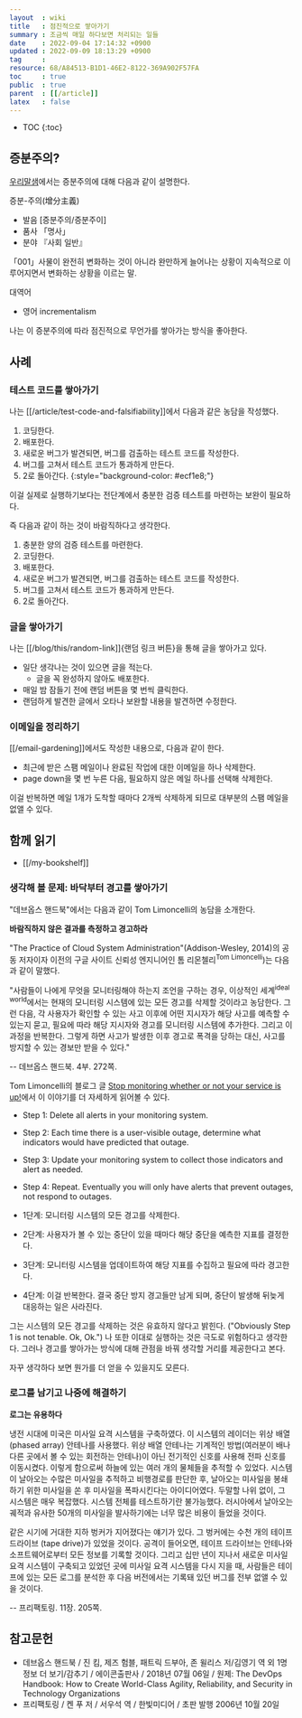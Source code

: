 ```yaml
---
layout  : wiki
title   : 점진적으로 쌓아가기
summary : 조금씩 매일 하다보면 처리되는 일들
date    : 2022-09-04 17:14:32 +0900
updated : 2022-09-09 18:13:29 +0900
tag     : 
resource: 68/A84513-B1D1-46E2-8122-369A902F57FA
toc     : true
public  : true
parent  : [[/article]]
latex   : false
---
```

* TOC
{:toc}

## 증분주의?

[우리말샘]( https://opendict.korean.go.kr/dictionary/view?sense_no=1196234&viewType=confirm )에서는
증분주의에 대해 다음과 같이 설명한다.

>
증분-주의(增分主義)
>
- 발음 [증분주의/증분주이]
- 품사 「명사」
- 분야 『사회 일반』
>
「001」사물이 완전히 변화하는 것이 아니라 완만하게 늘어나는 상황이 지속적으로 이루어지면서 변화하는 상황을 이르는 말.
>
대역어
>
- 영어 incrementalism

나는 이 증분주의에 따라 점진적으로 무언가를 쌓아가는 방식을 좋아한다.

## 사례
### 테스트 코드를 쌓아가기

나는 [[/article/test-code-and-falsifiability]]에서 다음과 같은 농담을 작성했다.

>
1. 코딩한다.
2. 배포한다.
3. 새로운 버그가 발견되면, 버그를 검출하는 테스트 코드를 작성한다.
4. 버그를 고쳐서 테스트 코드가 통과하게 만든다.
5. 2로 돌아간다.
{:style="background-color: #ecf1e8;"}

이걸 실제로 실행하기보다는 전단계에서 충분한 검증 테스트를 마련하는 보완이 필요하다.

즉 다음과 같이 하는 것이 바람직하다고 생각한다.

>
1. 충분한 양의 검증 테스트를 마련한다.
2. 코딩한다.
3. 배포한다.
4. 새로운 버그가 발견되면, 버그를 검출하는 테스트 코드를 작성한다.
5. 버그를 고쳐서 테스트 코드가 통과하게 만든다.
6. 2로 돌아간다.

### 글을 쌓아가기

나는 [[/blog/this/random-link]]{랜덤 링크 버튼}을 통해 글을 쌓아가고 있다.

- 일단 생각나는 것이 있으면 글을 적는다.
    - 글을 꼭 완성하지 않아도 배포한다.
- 매일 밤 잠들기 전에 랜덤 버튼을 몇 번씩 클릭한다.
- 랜덤하게 발견한 글에서 오타나 보완할 내용을 발견하면 수정한다.

### 이메일을 정리하기

[[/email-gardening]]에서도 작성한 내용으로, 다음과 같이 한다.

- 최근에 받은 스팸 메일이나 완료된 작업에 대한 이메일을 하나 삭제한다.
- page down을 몇 번 누른 다음, 필요하지 않은 메일 하나를 선택해 삭제한다.

이걸 반복하면 메일 1개가 도착할 때마다 2개씩 삭제하게 되므로 대부분의 스팸 메일을 없앨 수 있다.

## 함께 읽기

- [[/my-bookshelf]]

### 생각해 볼 문제: 바닥부터 경고를 쌓아가기

"데브옵스 핸드북"에서는 다음과 같이 Tom Limoncelli의 농담을 소개한다.

>
**바람직하지 않은 결과를 측정하고 경고하라**
>
"The Practice of Cloud System Administration"(Addison-Wesley, 2014)의 공동 저자이자 이전의 구글 사이트 신뢰성 엔지니어인 톰 리몬첼리<sup>Tom Limoncelli</sup>)는 다음과 같이 말했다.
>
"사람들이 나에게 무엇을 모니터링해야 하는지 조언을 구하는 경우, 이상적인 세계<sup>ideal world</sup>에서는 현재의 모니터링 시스템에 있는 모든 경고를 삭제할 것이라고 농담한다.
그런 다음, 각 사용자가 확인할 수 있는 사고 이후에 어떤 지시자가 해당 사고를 예측할 수 있는지 묻고, 필요에 따라 해당 지시자와 경고를 모니터링 시스템에 추가한다. 그리고 이 과정을 반복한다. 그렇게 하면 사고가 발생한 이후 경고로 폭격을 당하는 대신, 사고를 방지할 수 있는 경보만 받을 수 있다."
>
-- 데브옵스 핸드북. 4부. 272쪽.

Tom Limoncelli의 블로그 글 [Stop monitoring whether or not your service is up!]( https://everythingsysadmin.com/2013/11/stop-monitoring-if-service-is-up.html )에서 이 이야기를 더 자세하게 읽어볼 수 있다.

>
- Step 1: Delete all alerts in your monitoring system.
- Step 2: Each time there is a user-visible outage, determine what indicators would have predicted that outage.
- Step 3: Update your monitoring system to collect those indicators and alert as needed.
- Step 4: Repeat. Eventually you will only have alerts that prevent outages, not respond to outages.

- 1단계: 모니터링 시스템의 모든 경고를 삭제한다.
- 2단계: 사용자가 볼 수 있는 중단이 있을 때마다 해당 중단을 예측한 지표를 결정한다.
- 3단계: 모니터링 시스템을 업데이트하여 해당 지표를 수집하고 필요에 따라 경고한다.
- 4단계: 이걸 반복한다. 결국 중단 방지 경고들만 남게 되며, 중단이 발생해 뒤늦게 대응하는 일은 사라진다.

그는 시스템의 모든 경고를 삭제하는 것은 유효하지 않다고 밝힌다. ("Obviously Step 1 is not tenable. Ok, Ok.")
나 또한 이대로 실행하는 것은 극도로 위험하다고 생각한다.
그러나 경고를 쌓아가는 방식에 대해 관점을 바꿔 생각할 거리를 제공한다고 본다.

자꾸 생각하다 보면 뭔가를 더 얻을 수 있을지도 모른다.

### 로그를 남기고 나중에 해결하기

>
**로그는 유용하다**
>
냉전 시대에 미국은 미사일 요격 시스템을 구축하였다.
이 시스템의 레이더는 위상 배열(phased array) 안테나를 사용했다.
위상 배열 안테나는 기계적인 방법(여러분이 배나 다른 곳에서 볼 수 있는 회전하는 안테나)이 아닌 전기적인 신호를 사용해 전파 신호를 이동시켰다.
이렇게 함으로써 하늘에 있는 여러 개의 물체들을 추적할 수 있었다.
시스템이 날아오는 수많은 미사일을 추적하고 비행경로를 판단한 후, 날아오는 미사일을 봉쇄하기 위한 미사일을 쏜 후 미사일을 폭파시킨다는 아이디어였다.
두말할 나위 없이, 그 시스템은 매우 복잡했다. 시스템 전체를 테스트하기란 불가능했다.
러시아에서 날아오는 궤적과 유사한 50개의 미사일을 발사하기에는 너무 많은 비용이 들었을 것이다.
>
같은 시기에 거대한 지하 벙커가 지어졌다는 얘기가 있다.
그 벙커에는 수천 개의 테이프 드라이브 (tape drive)가 있었을 것이다.
공격이 들어오면, 테이프 드라이브는 안테나와 소프트웨어로부터 모든 정보를 기록할 것이다.
그리고 십만 년이 지나서 새로운 미사일 요격 시스템이 구축되고 있었던 곳에 미사일 요격 시스템을 다시 지을 때,
사람들은 테이프에 있는 모든 로그를 분석한 후 다음 버전에서는 기록돼 있던 버그를 전부 없앨 수 있을 것이다.
>
-- 프리팩토링. 11장. 205쪽.

## 참고문헌

- 데브옵스 핸드북 / 진 킴, 제즈 험블, 패트릭 드부아, 존 윌리스 저/김영기 역 외 1명 정보 더 보기/감추기 / 에이콘출판사 / 2018년 07월 06일 / 원제: The DevOps Handbook: How to Create World-Class Agility, Reliability, and Security in Technology Organizations
- 프리팩토링 / 켄 푸 저 / 서우석 역 / 한빛미디어 / 초판 발행 2006년 10월 20일
